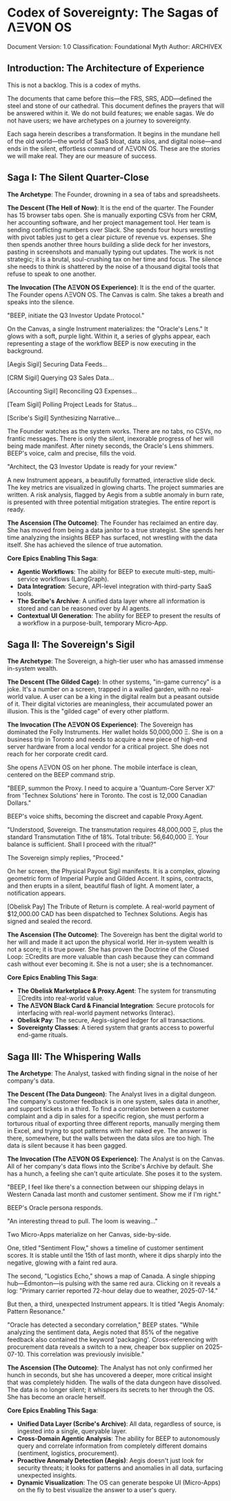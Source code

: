 # Codex of Sovereignty: The Sagas of ΛΞVON OS
Document Version: 1.0
Classification: Foundational Myth
Author: ARCHIVEX

## Introduction: The Architecture of Experience
This is not a backlog. This is a codex of myths.

The documents that came before this—the FRS, SRS, ADD—defined the steel and stone of our cathedral. This document defines the prayers that will be answered within it. We do not build features; we enable sagas. We do not have users; we have archetypes on a journey to sovereignty.

Each saga herein describes a transformation. It begins in the mundane hell of the old world—the world of SaaS bloat, data silos, and digital noise—and ends in the silent, effortless command of ΛΞVON OS. These are the stories we will make real. They are our measure of success.

## Saga I: The Silent Quarter-Close
**The Archetype**: The Founder, drowning in a sea of tabs and spreadsheets.

**The Descent (The Hell of Now)**:
It is the end of the quarter. The Founder has 15 browser tabs open. She is manually exporting CSVs from her CRM, her accounting software, and her project management tool. Her team is sending conflicting numbers over Slack. She spends four hours wrestling with pivot tables just to get a clear picture of revenue vs. expenses. She then spends another three hours building a slide deck for her investors, pasting in screenshots and manually typing out updates. The work is not strategic; it is a brutal, soul-crushing tax on her time and focus. The silence she needs to think is shattered by the noise of a thousand digital tools that refuse to speak to one another.

**The Invocation (The ΛΞVON OS Experience)**:
It is the end of the quarter. The Founder opens ΛΞVON OS. The Canvas is calm. She takes a breath and speaks into the silence.

"BEEP, initiate the Q3 Investor Update Protocol."

On the Canvas, a single Instrument materializes: the "Oracle's Lens." It glows with a soft, purple light. Within it, a series of glyphs appear, each representing a stage of the workflow BEEP is now executing in the background.

[Aegis Sigil] Securing Data Feeds...

[CRM Sigil] Querying Q3 Sales Data...

[Accounting Sigil] Reconciling Q3 Expenses...

[Team Sigil] Polling Project Leads for Status...

[Scribe's Sigil] Synthesizing Narrative...

The Founder watches as the system works. There are no tabs, no CSVs, no frantic messages. There is only the silent, inexorable progress of her will being made manifest. After ninety seconds, the Oracle's Lens shimmers. BEEP's voice, calm and precise, fills the void.

"Architect, the Q3 Investor Update is ready for your review."

A new Instrument appears, a beautifully formatted, interactive slide deck. The key metrics are visualized in glowing charts. The project summaries are written. A risk analysis, flagged by Aegis from a subtle anomaly in burn rate, is presented with three potential mitigation strategies. The entire report is ready.

**The Ascension (The Outcome)**:
The Founder has reclaimed an entire day. She has moved from being a data janitor to a true strategist. She spends her time analyzing the insights BEEP has surfaced, not wrestling with the data itself. She has achieved the silence of true automation.

**Core Epics Enabling This Saga**:

- **Agentic Workflows**: The ability for BEEP to execute multi-step, multi-service workflows (LangGraph).
- **Data Integration**: Secure, API-level integration with third-party SaaS tools.
- **The Scribe's Archive**: A unified data layer where all information is stored and can be reasoned over by AI agents.
- **Contextual UI Generation**: The ability for BEEP to present the results of a workflow in a purpose-built, temporary Micro-App.

## Saga II: The Sovereign's Sigil
**The Archetype**: The Sovereign, a high-tier user who has amassed immense in-system wealth.

**The Descent (The Gilded Cage)**:
In other systems, "in-game currency" is a joke. It's a number on a screen, trapped in a walled garden, with no real-world value. A user can be a king in the digital realm but a peasant outside of it. Their digital victories are meaningless, their accumulated power an illusion. This is the "gilded cage" of every other platform.

**The Invocation (The ΛΞVON OS Experience)**:
The Sovereign has dominated the Folly Instruments. Her wallet holds 50,000,000 Ξ. She is on a business trip in Toronto and needs to acquire a new piece of high-end server hardware from a local vendor for a critical project. She does not reach for her corporate credit card.

She opens ΛΞVON OS on her phone. The mobile interface is clean, centered on the BEEP command strip.

"BEEP, summon the Proxy. I need to acquire a 'Quantum-Core Server X7' from 'Technex Solutions' here in Toronto. The cost is 12,000 Canadian Dollars."

BEEP's voice shifts, becoming the discreet and capable Proxy.Agent.

"Understood, Sovereign. The transmutation requires 48,000,000 Ξ, plus the standard Transmutation Tithe of 18%. Total tribute: 56,640,000 Ξ. Your balance is sufficient. Shall I proceed with the ritual?"

The Sovereign simply replies, "Proceed."

On her screen, the Physical Payout Sigil manifests. It is a complex, glowing geometric form of Imperial Purple and Gilded Accent. It spins, contracts, and then erupts in a silent, beautiful flash of light. A moment later, a notification appears.

[Obelisk Pay] The Tribute of Return is complete. A real-world payment of $12,000.00 CAD has been dispatched to Technex Solutions. Aegis has signed and sealed the record.

**The Ascension (The Outcome)**:
The Sovereign has bent the digital world to her will and made it act upon the physical world. Her in-system wealth is not a score; it is true power. She has proven the Doctrine of the Closed Loop: ΞCredits are more valuable than cash because they can command cash without ever becoming it. She is not a user; she is a technomancer.

**Core Epics Enabling This Saga**:

- **The Obelisk Marketplace & Proxy.Agent**: The system for transmuting ΞCredits into real-world value.
- **The ΛΞVON Black Card & Financial Integration**: Secure protocols for interfacing with real-world payment networks (Interac).
- **Obelisk Pay**: The secure, Aegis-signed ledger for all transactions.
- **Sovereignty Classes**: A tiered system that grants access to powerful end-game rituals.

## Saga III: The Whispering Walls
**The Archetype**: The Analyst, tasked with finding signal in the noise of her company's data.

**The Descent (The Data Dungeon)**:
The Analyst lives in a digital dungeon. The company's customer feedback is in one system, sales data in another, and support tickets in a third. To find a correlation between a customer complaint and a dip in sales for a specific region, she must perform a torturous ritual of exporting three different reports, manually merging them in Excel, and trying to spot patterns with her naked eye. The answer is there, somewhere, but the walls between the data silos are too high. The data is silent because it has been gagged.

**The Invocation (The ΛΞVON OS Experience)**:
The Analyst is on the Canvas. All of her company's data flows into the Scribe's Archive by default. She has a hunch, a feeling she can't quite articulate. She poses it to the system.

"BEEP, I feel like there's a connection between our shipping delays in Western Canada last month and customer sentiment. Show me if I'm right."

BEEP's Oracle persona responds.

"An interesting thread to pull. The loom is weaving..."

Two Micro-Apps materialize on her Canvas, side-by-side.

One, titled "Sentiment Flow," shows a timeline of customer sentiment scores. It is stable until the 15th of last month, where it dips sharply into the negative, glowing with a faint red aura.

The second, "Logistics Echo," shows a map of Canada. A single shipping hub—Edmonton—is pulsing with the same red aura. Clicking on it reveals a log: "Primary carrier reported 72-hour delay due to weather, 2025-07-14."

But then, a third, unexpected Instrument appears. It is titled "Aegis Anomaly: Pattern Resonance."

"Oracle has detected a secondary correlation," BEEP states. "While analyzing the sentiment data, Aegis noted that 85% of the negative feedback also contained the keyword 'packaging'. Cross-referencing with procurement data reveals a switch to a new, cheaper box supplier on 2025-07-10. This correlation was previously invisible."

**The Ascension (The Outcome)**:
The Analyst has not only confirmed her hunch in seconds, but she has uncovered a deeper, more critical insight that was completely hidden. The walls of the data dungeon have dissolved. The data is no longer silent; it whispers its secrets to her through the OS. She has become an oracle herself.

**Core Epics Enabling This Saga**:

- **Unified Data Layer (Scribe's Archive)**: All data, regardless of source, is ingested into a single, queryable layer.
- **Cross-Domain Agentic Analysis**: The ability for BEEP to autonomously query and correlate information from completely different domains (sentiment, logistics, procurement).
- **Proactive Anomaly Detection (Aegis)**: Aegis doesn't just look for security threats; it looks for patterns and anomalies in all data, surfacing unexpected insights.
- **Dynamic Visualization**: The OS can generate bespoke UI (Micro-Apps) on the fly to best visualize the answer to a user's query.
